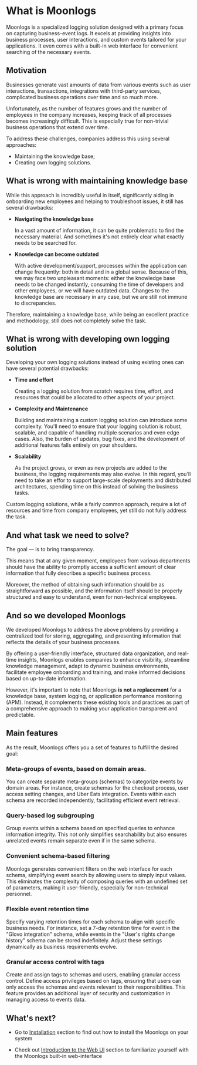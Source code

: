 # What is Moonlogs

Moonlogs is a specialized logging solution designed with a primary focus on capturing business-event logs. It excels at providing insights into business processes, user interactions, and custom events tailored for your applications. It even comes with a built-in web interface for convenient searching of the necessary events.

## Motivation

Businesses generate vast amounts of data from various events such as user interactions, transactions, integrations with third-party services, complicated business operations over time and so much more.

Unfortunately, as the number of features grows and the number of employees in the company increases, keeping track of all processes becomes increasingly difficult. This is especially true for non-trivial business operations that extend over time.

To address these challenges, companies address this using several approaches:
* Maintaining the knowledge base;
* Creating own logging solutions.


## What is wrong with maintaining knowledge base

While this approach is incredibly useful in itself, significantly aiding in onboarding new employees and helping to troubleshoot issues, it still has several drawbacks:

* **Navigating the knowledge base**

  In a vast amount of information, it can be quite problematic to find the necessary material.
  And sometimes it's not entirely clear what exactly needs to be searched for.

* **Knowledge can become outdated**

  With active development/support, processes within the application can change frequently: both in detail and in a global sense. Because of this, we may face two unpleasant moments: either the knowledge base needs to be changed instantly, consuming the time of developers and other employees, or we will have outdated data.
  Changes to the knowledge base are necessary in any case, but we are still not immune to discrepancies.

Therefore, maintaining a knowledge base, while being an excellent practice and methodology, still does not completely solve the task.

## What is wrong with developing own logging solution

Developing your own logging solutions instead of using existing ones can have several potential drawbacks:

* **Time and effort**

  Creating a logging solution from scratch requires time, effort, and resources that could be allocated to other aspects of your project.

* **Complexity and Maintenance**

  Building and maintaining a custom logging solution can introduce some complexity. You'll need to ensure that your logging solution is robust, scalable, and capable of handling multiple scenarios and even edge cases. Also, the burden of updates, bug fixes, and the development of additional features falls entirely on your shoulders.

* **Scalability**

  As the project grows, or even as new projects are added to the business, the logging requirements may also evolve. In this regard, you'll need to take an effor to support large-scale deployments and distributed architectures, spending time on this instead of solving the business tasks.

Custom logging solutions, while a fairly common approach, require a lot of resources and time from company employees, yet still do not fully address the task.

## And what task we need to solve?

The goal — is to bring transparency.

This means that at any given moment, employees from various departments should have the ability to promptly access a sufficient amount of clear information that fully describes a specific business process.

Moreover, the method of obtaining such information should be as straightforward as possible, and the information itself should be properly structured and easy to understand, even for non-technical employees.

## And so we developed Moonlogs

We developed Moonlogs to address the above problems by providing a centralized tool for storing, aggregating, and presenting information that reflects the details of your business processes.

By offering a user-friendly interface, structured data organization, and real-time insights, Moonlogs enables companies to enhance visibility, streamline knowledge management, adapt to dynamic business environments, facilitate employee onboarding and training, and make informed decisions based on up-to-date information.

However, it's important to note that Moonlogs **is not a replacement** for a knowledge base, system logging, or application performance monitoring (APM). Instead, it complements these existing tools and practices as part of a comprehensive approach to making your application transparent and predictable.

## Main features

As the result, Moonlogs offers you a set of features to fulfill the desired goal:

### Meta-groups of events, based on domain areas.

You can create separate meta-groups (schemas) to categorize events by domain areas. For instance, create schemas for the checkout process, user access setting changes, and Uber Eats integration. Events within each schema are recorded independently, facilitating efficient event retrieval.

### Query-based log subgrouping

Group events within a schema based on specified queries to enhance information integrity. This not only simplifies searchability but also ensures unrelated events remain separate even if in the same schema.

### Convenient schema-based filtering

Moonlogs generates convenient filters on the web interface for each schema, simplifying event search by allowing users to simply input values. This eliminates the complexity of composing queries with an undefined set of parameters, making it user-friendly, especially for non-technical personnel.

### Flexible event retention time

Specify varying retention times for each schema to align with specific business needs. For instance, set a 7-day retention time for event in the "Glovo integration" schema, while events in the "User's rights change history" schema can be stored indefinitely. Adjust these settings dynamically as business requirements evolve.

### Granular access control with tags

Create and assign tags to schemas and users, enabling granular access control. Define access privileges based on tags, ensuring that users can only access the schemas and events relevant to their responsibilities. This feature provides an additional layer of security and customization in managing access to events data.

## What's next?

* Go to [Installation](/tutorial/install) section to find out how to install the Moonlogs on your system

* Check out [Introduction to the Web UI](/web-ui/introduction) section to familiarize yourself with the Moonlogs built-in web-interface
